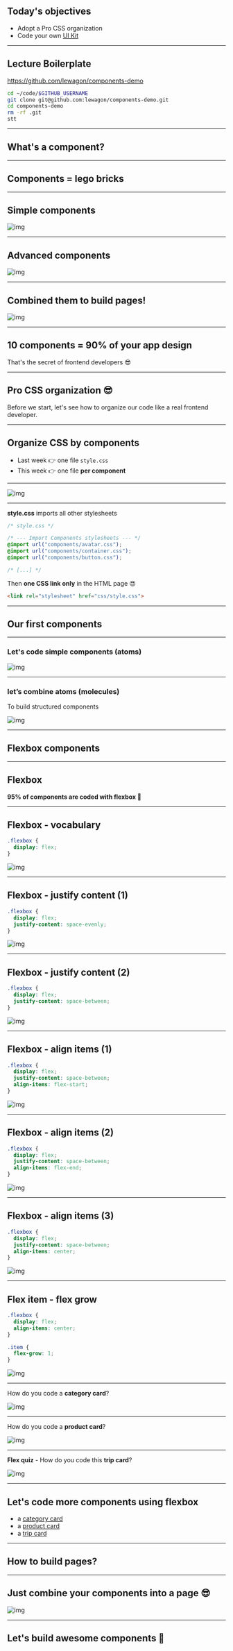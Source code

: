 ## Today's objectives

- Adopt a Pro CSS organization
- Code your own [UI Kit](https://uikit.lewagon.com/)

---

## Lecture Boilerplate

https://github.com/lewagon/components-demo

```bash
cd ~/code/$GITHUB_USERNAME
git clone git@github.com:lewagon/components-demo.git
cd components-demo
rm -rf .git
stt
```

---

## What's a component?

---

## Components = lego bricks

---

## Simple components

![img](https://github.com/lewagon/china-product/raw/master/01-design/slides/css-components/simple-components-57a5bb471c94ebc54d795830e05990f304def9fd936ee53e8bdd17523976b8ea.png)

---

## Advanced components

![img](https://github.com/lewagon/china-product/raw/master/01-design/slides/css-components/advanced-components-ebfd05e6e227cee34b96a4871ec66fb559f02eaee47441d325ad46222bef2650.png)

---

## Combined them to build pages!

![img](https://github.com/lewagon/china-product/raw/master/01-design/slides/css-components/combining-components-5b68786b1767b12677d7bd9d71bf8232bf7a4edcb106f71963347fd297b35ef2.png)

---

## 10 components = 90% of your app design

That's the secret of frontend developers 😎

---

## Pro CSS organization 😎

Before we start, let's see how to organize our code like a real frontend developer.

---

## Organize CSS by components

- Last week 👉 one file `style.css`
- This week 👉 one file **per component**

---

![img](https://github.com/lewagon/china-product/raw/master/01-design/slides/css-components/css-components-organisation-286e5b2462df890d302b823d777e19ceca888457e7a997efb5cafdaa364f10dc.png)

---

**style.css** imports all other stylesheets

```css
/* style.css */

/* --- Import Components stylesheets --- */
@import url("components/avatar.css");
@import url("components/container.css");
@import url("components/button.css");

/* [...] */
```

Then **one CSS link only** in the HTML page 😍

```html
<link rel="stylesheet" href="css/style.css">
```

---

## Our first components

---

### Let's code simple components (atoms)

![img](https://github.com/lewagon/china-product/raw/master/01-design/slides/css-components/simple-components-57a5bb471c94ebc54d795830e05990f304def9fd936ee53e8bdd17523976b8ea.png)

---

### let’s combine atoms (molecules)

To build structured components

![img](https://github.com/lewagon/china-product/raw/master/01-design/slides/css-components/banner-structure-30e89ea5402907233254a1053b289297cdadcc5b55e989bb1a1718428d1af812.png)

---

## Flexbox components

---

## Flexbox

**95% of components are coded with flexbox 💪**

---

## Flexbox - vocabulary

```css
.flexbox {
  display: flex;
}
```

![img](https://github.com/lewagon/china-product/raw/master/01-design/slides/css-components/flex-vocabulary-b67ac84fdb99b120cbdfda19165762fcae5357d98cad1d33885b3a59fae7cb40.png)

---

## Flexbox - justify content (1)

```css
.flexbox {
  display: flex;
  justify-content: space-evenly;
}
```

![img](https://github.com/lewagon/china-product/raw/master/01-design/slides/css-components/flex-justify-f02ed501a0c97c7d7a978b7db32587993c72a6e65efee557f50b4da34ac6341f.png)

---

## Flexbox - justify content (2)

```css
.flexbox {
  display: flex;
  justify-content: space-between;
}
```

![img](https://github.com/lewagon/china-product/raw/master/01-design/slides/css-components/flex-justify-2-9b34bd3a0c6e9ad4ff33ea4281f4e8d909b10726d8c57d910c818c932e06391f.png)

---

## Flexbox - align items (1)

```css
.flexbox {
  display: flex;
  justify-content: space-between;
  align-items: flex-start;
}
```

![img](https://github.com/lewagon/china-product/raw/master/01-design/slides/css-components/flex-align-7eb6fee57364370ec0ee54343d1cb3955a04909e1804a8ef6bc51b970c3570a4.png)

---

## Flexbox - align items (2)

```css
.flexbox {
  display: flex;
  justify-content: space-between;
  align-items: flex-end;
}
```

![img](https://github.com/lewagon/china-product/raw/master/01-design/slides/css-components/flex-align-2-2cfbab1c129a516d473ad2073a74d06038114e5dcd1d0136776e092dfae26b48.png)

---

## Flexbox - align items (3)

```css
.flexbox {
  display: flex;
  justify-content: space-between;
  align-items: center;
}
```

![img](https://github.com/lewagon/china-product/raw/master/01-design/slides/css-components/flex-align-3-816e7672fc429c1858f66656105469874b841bc7e7e8490d313433d831065f5d.png)

---

## Flex item - flex grow

```css
.flexbox {
  display: flex;
  align-items: center;
}

.item {
  flex-grow: 1;
}
```

![img](https://github.com/lewagon/china-product/raw/master/01-design/slides/css-components/flex-item-0a9e08ae11b121f58816d2cd57c4e7d67760923a89b36e1f17d9489699715b85.png)

---


How do you code a **category card**?

![img](https://github.com/lewagon/china-product/raw/master/01-design/slides/css-components/card-category-structure-0180b8d23fc791495fe22542ba061d93d7a1b5010da5c0014486667684b150e6.png)

---

How do you code a **product card**?

![img](https://github.com/lewagon/china-product/raw/master/01-design/slides/css-components/card-product-structure-fa22ca13cb0bcecb02dac79f5edda42ece3baeea85327651425051067c1920d8.png)

---

**Flex quiz** - How do you code this **trip card**?

![img](https://github.com/lewagon/china-product/raw/master/01-design/slides/css-components/card-trip-structure-aba2c73ef6c28b439685fb0eae5ab608aa96c1a414a4423ffd144aaa76c7f1de.png)

---

## Let's code more components using flexbox

- a [category card](https://uikit.lewagon.com/documentation#card_category)
- a [product card](https://uikit.lewagon.com/documentation#card_product)
- a [trip card](https://uikit.lewagon.com/documentation#card_trip)

---

## How to build pages?

---

## Just combine your components into a page 😎

![img](https://github.com/lewagon/china-product/raw/master/01-design/slides/css-components/page-with-components-b0394dd137267b31833c26e17fd3780d6a8e5a54290b843117afe72dfe24f60b.png)

---

## Let's build awesome components 🚀
